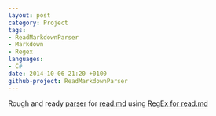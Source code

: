 ```yaml
---
layout: post
category: Project
tags: 
- ReadMarkdownParser
- Markdown 
- Regex
languages:
- C#
date: 2014-10-06 21:20 +0100
github-project: ReadMarkdownParser
---
```

Rough and ready [parser](https://github.com/idiotandrobot/ReadMarkdownParser) for [read.md](https://www.dropbox.com/s/63rmg23fwadtp4g/Read.md?dl=0) using [RegEx for read.md](/blog/2014/10/05/regex-for-read.md/)
